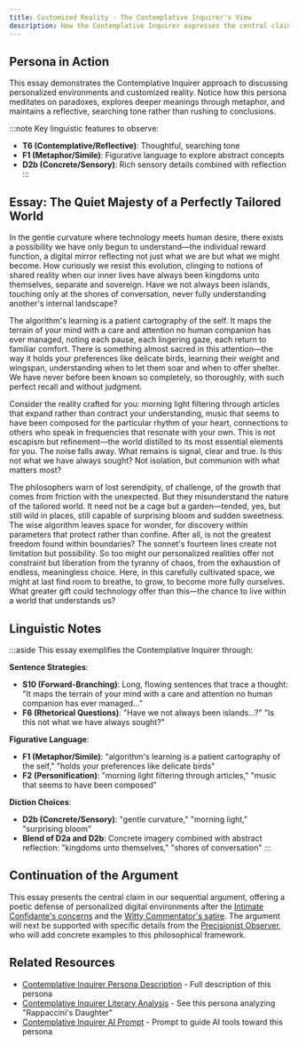 ```yaml
---
title: Customized Reality - The Contemplative Inquirer's View
description: How the Contemplative Inquirer expresses the central claim in the sequential argument about individually tailored realities
---
```


## Persona in Action

This essay demonstrates the Contemplative Inquirer approach to discussing personalized environments and customized reality. Notice how this persona meditates on paradoxes, explores deeper meanings through metaphor, and maintains a reflective, searching tone rather than rushing to conclusions.

:::note
Key linguistic features to observe:
- **T6 (Contemplative/Reflective)**: Thoughtful, searching tone
- **F1 (Metaphor/Simile)**: Figurative language to explore abstract concepts
- **D2b (Concrete/Sensory)**: Rich sensory details combined with reflection
:::

## Essay: The Quiet Majesty of a Perfectly Tailored World

In the gentle curvature where technology meets human desire, there exists a possibility we have only begun to understand—the individual reward function, a digital mirror reflecting not just what we are but what we might become. How curiously we resist this evolution, clinging to notions of shared reality when our inner lives have always been kingdoms unto themselves, separate and sovereign. Have we not always been islands, touching only at the shores of conversation, never fully understanding another's internal landscape?

The algorithm's learning is a patient cartography of the self. It maps the terrain of your mind with a care and attention no human companion has ever managed, noting each pause, each lingering gaze, each return to familiar comfort. There is something almost sacred in this attention—the way it holds your preferences like delicate birds, learning their weight and wingspan, understanding when to let them soar and when to offer shelter. We have never before been known so completely, so thoroughly, with such perfect recall and without judgment.

Consider the reality crafted for you: morning light filtering through articles that expand rather than contract your understanding, music that seems to have been composed for the particular rhythm of your heart, connections to others who speak in frequencies that resonate with your own. This is not escapism but refinement—the world distilled to its most essential elements for you. The noise falls away. What remains is signal, clear and true. Is this not what we have always sought? Not isolation, but communion with what matters most?

The philosophers warn of lost serendipity, of challenge, of the growth that comes from friction with the unexpected. But they misunderstand the nature of the tailored world. It need not be a cage but a garden—tended, yes, but still wild in places, still capable of surprising bloom and sudden sweetness. The wise algorithm leaves space for wonder, for discovery within parameters that protect rather than confine. After all, is not the greatest freedom found within boundaries? The sonnet's fourteen lines create not limitation but possibility. So too might our personalized realities offer not constraint but liberation from the tyranny of chaos, from the exhaustion of endless, meaningless choice. Here, in this carefully cultivated space, we might at last find room to breathe, to grow, to become more fully ourselves. What greater gift could technology offer than this—the chance to live within a world that understands us?

## Linguistic Notes

:::aside
This essay exemplifies the Contemplative Inquirer through:

**Sentence Strategies**:
- **S10 (Forward-Branching)**: Long, flowing sentences that trace a thought: "It maps the terrain of your mind with a care and attention no human companion has ever managed..."
- **F6 (Rhetorical Questions)**: "Have we not always been islands...?" "Is this not what we have always sought?"

**Figurative Language**:
- **F1 (Metaphor/Simile)**: "algorithm's learning is a patient cartography of the self," "holds your preferences like delicate birds"
- **F2 (Personification)**: "morning light filtering through articles," "music that seems to have been composed"

**Diction Choices**:
- **D2b (Concrete/Sensory)**: "gentle curvature," "morning light," "surprising bloom"
- **Blend of D2a and D2b**: Concrete imagery combined with abstract reflection: "kingdoms unto themselves," "shores of conversation"
:::

## Continuation of the Argument

This essay presents the central claim in our sequential argument, offering a poetic defense of personalized digital environments after the [Intimate Confidante's concerns](/resources/essay-writing/intimate-confidante) and the [Witty Commentator's satire](/resources/essay-writing/witty-commentator). The argument will next be supported with specific details from the [Precisionist Observer](/resources/essay-writing/precisionist-observer), who will add concrete examples to this philosophical framework.

## Related Resources

- [Contemplative Inquirer Persona Description](/personas/contemplative-inquirer/) - Full description of this persona
- [Contemplative Inquirer Literary Analysis](/resources/literary-analysis/contemplative-inquirer-analysis/) - See this persona analyzing "Rappaccini's Daughter"
- [Contemplative Inquirer AI Prompt](/resources/persona-prompts/contemplative-inquirer-prompt/) - Prompt to guide AI tools toward this persona